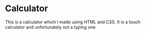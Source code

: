 # Calculator
This is a calculator which I made using HTML and CSS. It is a touch calculator and unfortunately not a typing one 
